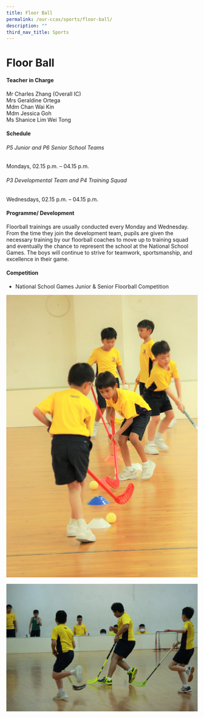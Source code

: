 ```yaml
---
title: Floor Ball
permalink: /our-ccas/sports/floor-ball/
description: ""
third_nav_title: Sports
---
```

# **Floor Ball**

#### **Teacher in Charge**


Mr Charles Zhang (Overall IC) <br> Mrs Geraldine Ortega <br> Mdm Chan Wai Kin <br> Mdm Jessica Goh <br> Ms Shanice Lim Wei Tong

#### **Schedule**

###### P5 Junior and P6 Senior School Teams
Mondays, 02.15 p.m. – 04.15 p.m.

###### P3 Developmental Team and P4 Training Squad
Wednesdays, 02.15 p.m. – 04.15 p.m.

#### **Programme/ Development**

Floorball trainings are usually conducted every Monday and Wednesday. From the time they join the development team, pupils are given the necessary training by our floorball coaches to move up to training squad and eventually the chance to represent the school at the National School Games. The boys will continue to strive for teamwork, sportsmanship, and excellence in their game.

#### **Competition**

* National School Games Junior &amp; Senior Floorball Competition


![](/images/floorball1.jpg)

![](/images/floorball3.jpg)
